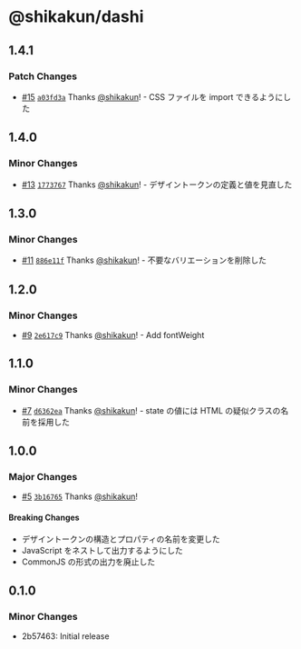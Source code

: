 # @shikakun/dashi

## 1.4.1

### Patch Changes

- [#15](https://github.com/shikakun/dashi/pull/15) [`a03fd3a`](https://github.com/shikakun/dashi/commit/a03fd3a03d4c7aa0dd3fe51da4e2ed669af76f36) Thanks [@shikakun](https://github.com/shikakun)! - CSS ファイルを import できるようにした

## 1.4.0

### Minor Changes

- [#13](https://github.com/shikakun/dashi/pull/13) [`1773767`](https://github.com/shikakun/dashi/commit/1773767fed839d751645ada2095b02a0cec9afbf) Thanks [@shikakun](https://github.com/shikakun)! - デザイントークンの定義と値を見直した

## 1.3.0

### Minor Changes

- [#11](https://github.com/shikakun/dashi/pull/11) [`886e11f`](https://github.com/shikakun/dashi/commit/886e11f66335432cc180b442e76af1f344be23b9) Thanks [@shikakun](https://github.com/shikakun)! - 不要なバリエーションを削除した

## 1.2.0

### Minor Changes

- [#9](https://github.com/shikakun/dashi/pull/9) [`2e617c9`](https://github.com/shikakun/dashi/commit/2e617c904a1f1607a2f0cdfc480f732492250acd) Thanks [@shikakun](https://github.com/shikakun)! - Add fontWeight

## 1.1.0

### Minor Changes

- [#7](https://github.com/shikakun/dashi/pull/7) [`d6362ea`](https://github.com/shikakun/dashi/commit/d6362ea1c9d18c6a13f30b9cfb44e4a28bf7dac1) Thanks [@shikakun](https://github.com/shikakun)! - state の値には HTML の疑似クラスの名前を採用した

## 1.0.0

### Major Changes

- [#5](https://github.com/shikakun/dashi/pull/5) [`3b16765`](https://github.com/shikakun/dashi/commit/3b16765a13990c6b0c7cbd73d1b236f078a6d68b) Thanks [@shikakun](https://github.com/shikakun)!

#### Breaking Changes

- デザイントークンの構造とプロパティの名前を変更した
- JavaScript をネストして出力するようにした
- CommonJS の形式の出力を廃止した

## 0.1.0

### Minor Changes

- 2b57463: Initial release
